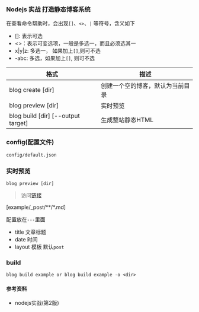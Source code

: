 ### Nodejs 实战  打造静态博客系统


在查看命令帮助时，会出现`[]`、`<>`、`|` 等符号，含义如下

-  []: 表示可选
-  <>：表示可变选项，一般是多选一，而且必须选其一
-  x|y|z: 多选一， 如果加上`[]`,则可不选
-  -abc: 多选，如果加上`[]`, 则可不选


| 格式                               | 描述                             |
| ---------------------------------- | -------------------------------- |
| blog create [dir]                  | 创建一个空的博客，默认为当前目录 |
| blog preview [dir]                 | 实时预览                         |
| blog build [dir] [--output target] | 生成整站静态HTML                 |


### config(配置文件)

`config/default.json`

### 实时预览

```
blog preview [dir]
```
> 访问[链接](http://localhost:3008/posts/2019-07/hello)

[example/_post/**/*.md]

  配置放在`---`里面
  - title 文章标题
  - date 时间
  - layout 模板 默认`post`


### build
```
blog build example or blog build example -o <dir>
```


#### 参考资料

- nodejs实战(第2版)
